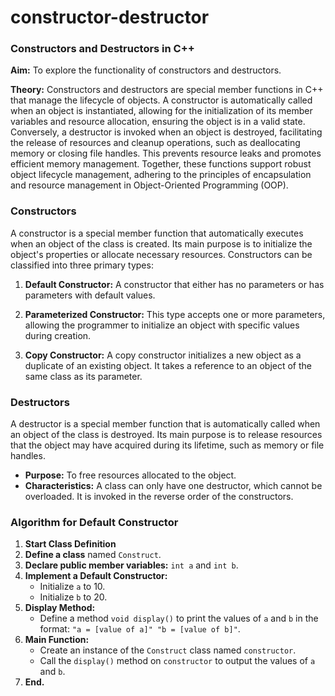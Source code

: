 # constructor-destructor
### Constructors and Destructors in C++

**Aim:** To explore the functionality of constructors and destructors.

**Theory:**
Constructors and destructors are special member functions in C++ that manage the lifecycle of objects. A constructor is automatically called when an object is instantiated, allowing for the initialization of its member variables and resource allocation, ensuring the object is in a valid state. Conversely, a destructor is invoked when an object is destroyed, facilitating the release of resources and cleanup operations, such as deallocating memory or closing file handles. This prevents resource leaks and promotes efficient memory management. Together, these functions support robust object lifecycle management, adhering to the principles of encapsulation and resource management in Object-Oriented Programming (OOP).

### Constructors

A constructor is a special member function that automatically executes when an object of the class is created. Its main purpose is to initialize the object's properties or allocate necessary resources. Constructors can be classified into three primary types:

1. **Default Constructor:** A constructor that either has no parameters or has parameters with default values.
   
2. **Parameterized Constructor:** This type accepts one or more parameters, allowing the programmer to initialize an object with specific values during creation.

3. **Copy Constructor:** A copy constructor initializes a new object as a duplicate of an existing object. It takes a reference to an object of the same class as its parameter.

### Destructors

A destructor is a special member function that is automatically called when an object of the class is destroyed. Its main purpose is to release resources that the object may have acquired during its lifetime, such as memory or file handles.

- **Purpose:** To free resources allocated to the object.
- **Characteristics:** A class can only have one destructor, which cannot be overloaded. It is invoked in the reverse order of the constructors.

### Algorithm for Default Constructor

1. **Start Class Definition**
2. **Define a class** named `Construct`.
3. **Declare public member variables:** `int a` and `int b`.
4. **Implement a Default Constructor:** 
   - Initialize `a` to 10.
   - Initialize `b` to 20.
5. **Display Method:**
   - Define a method `void display()` to print the values of `a` and `b` in the format: `"a = [value of a]" "b = [value of b]"`.
6. **Main Function:** 
   - Create an instance of the `Construct` class named `constructor`.
   - Call the `display()` method on `constructor` to output the values of `a` and `b`.
7. **End.**
